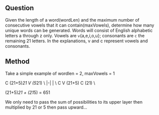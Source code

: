 ## Question
Given the length of a word(wordLen) and the maximum number of consecutive vowels that it can contain(maxVowels), determine how many unique words can be generated. Words will consist of English alphabetic letters a through z only. Vowels are `v`{a,e,i,o,u}; consonants are `c` the remaining 21 letters. In the explanations, v and c represent vowels and consonants.

## Method
Take a simple example of wordlen = 2, maxVowels = 1

C (21+5)*21           V (5*21) \\
|-|                   |        \\
C V (21+5)            C  (21)  \\

(21+5)*21 + (21*5) = 651

We only need to pass the sum of possibilities to its upper layer then multiplied by 21 or 5 then pass upward...
